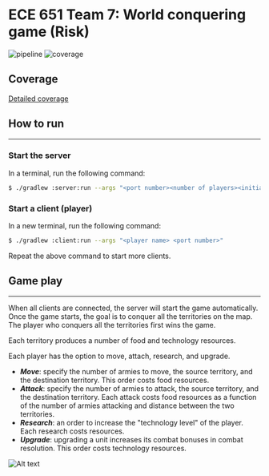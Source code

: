 ECE 651 Team 7: World conquering game (Risk)
=======================================

![pipeline](https://gitlab.oit.duke.edu/xh123/ece651-sp23-team7-risk/badges/master/pipeline.svg)
![coverage](https://gitlab.oit.duke.edu/xh123/ece651-sp23-team7-risk/badges/master/coverage.svg?job=test)

 ## Coverage
[Detailed coverage](https://xh123.pages.oit.duke.edu/ece651-sp23-team7-risk/dashboard.html)


## How to run
---
### Start the server
In a terminal, run the following command:
```bash
$ ./gradlew :server:run --args "<port number><number of players><initial number of armies>"
```

### Start a client (player)
In a new terminal, run the following command:
```bash
$ ./gradlew :client:run --args "<player name> <port number>"
```
Repeat the above command to start more clients.

## Game play
---

When all clients are connected, the server will start the game automatically. Once the game starts, the goal is to conquer all the territories on the map. The player who conquers all the territories first wins the game. 

Each territory produces a number of food and technology resources.

Each player has the option to move, attach, research, and upgrade. 
- ***Move***: specify the number of armies to move, the source territory, and the destination territory. This order costs food resources.
- ***Attack***: specify the number of armies to attack, the source territory, and the destination territory. Each attack costs food resources as a function of the number of armies attacking and distance between the two territories.
- ***Research***: an order to increase the "technology level" of the player. Each research costs resources.
- ***Upgrade***: upgrading a unit increases its combat bonuses in combat resolution. This order costs technology resources.


![Alt text](https://cdn2.inkarnate.com/cdn-cgi/image/width=1800,height=1200/https://inkarnate-api-as-production.s3.amazonaws.com/LoR7Kpr6BBB7TfdEYFdcLr)